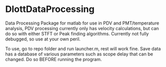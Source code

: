 # DlottDataProcessing
 Data Processing Package for matlab for use in PDV and PMT/temperature analysis, PDV processing currently only has velocity calculations, but can do so with either STFT or Peak finding algorithms. Currently not fully debugged, so use at your own peril.
 
 To use, go to repo folder and run launcher.m, rest will work fine. Save data has a database of various parameters such as scope delay that can be changed. Do so BEFORE running the program. 
